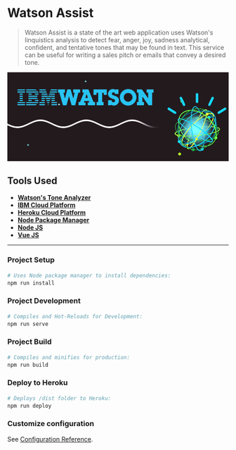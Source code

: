 # **Watson Assist**

> Watson Assist is a state of the art web application uses Watson's linquistics analysis to detect fear, anger, joy, sadness analytical, confident, and tentative tones that may be found in text. This service can be useful for writing a sales pitch or emails that convey a desired tone.


![IBM's Watson](/src/assets/watson_md.png)

## **Tools Used**

* **[Watson's Tone Analyzer](https://www.ibm.com/watson/services/tone-analyzer/)**
* **[IBM Cloud Platform](https://www.ibm.com/cloud/)**
* **[Heroku Cloud Platform](https://www.heroku.com/)**
* **[Node Package Manager](https://www.npmjs.com/)**
* **[Node JS](https://nodejs.org/en/)**
* **[Vue JS](https://vuejs.org/)**

___

### **Project Setup**

``` bash
# Uses Node package manager to install dependencies:
npm run install
```

### **Project Development**

``` bash
# Compiles and Hot-Reloads for Development:
npm run serve
```

### **Project Build**

``` bash
# Compiles and minifies for production:
npm run build
```

### **Deploy to Heroku**

``` bash
# Deploys /dist folder to Heroku:
npm run deploy
```

### **Customize configuration**

See [Configuration Reference](https://cli.vuejs.org/config/).
